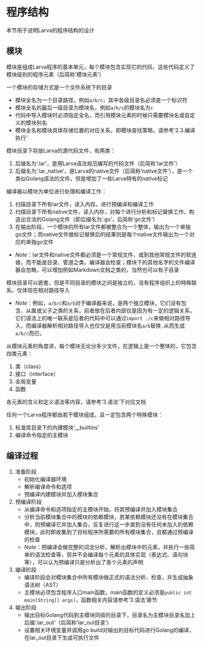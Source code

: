 # **程序结构**

本节用于说明Larva的程序结构的设计

## **模块**

模块是组成Larva程序的基本单元，每个模块包含实现它的代码，这些代码定义了模块级别的程序元素（后简称‘模块元素’）

一个模块的存储方式是一个文件系统下的目录
* 模块全名为一个目录路径，例如`a/b/c`，其中各级目录名必须是一个标识符
* 模块全名的最后一级目录为模块名，例如`a/b/c`的模块名为`c`
* 代码中导入模块时必须指定全名，而引用模块元素的时候只需要模块名或自定义的模块别名
* 模块全名和模块具体存储位置的对应关系，即模块查找策略，请参考‘2.3.编译执行’

模块目录下存放Larva的源代码文件，有两类：
1. 后缀名为‘.lar’，是用Larva语法规范编写的代码文件（后简称‘lar文件’）
2. 后缀名为‘.lar_native’，是Larva的native文件（后简称‘native文件’），是一个类似Golang语法的文件，但是增加了一些Larva特有的native标记

编译器以模块为单位进行处理和编译工作：
1. 扫描目录下所有lar文件，读入内存，进行预编译和编译工作
2. 扫描目录下所有native文件，读入内存，对每个进行分析和标记替换工作，构造出合法的Golang文件（即后缀名为‘.go’，后简称‘go文件’）
3. 在输出阶段，一个模块的所有lar文件都被整合为一个整体，输出为一个单独go文件；而native文件做标记替换后的结果则是每个native文件输出为一个对应的单独go文件
* *Note*：lar文件和native文件都必须是一个常规文件，或到其他常规文件的软连接，而不能是目录、管道之类，编译器会检查；模块下的其他名字的文件编译器会忽略，可以增加例如Markdown文档之类的，当然也可以有子目录

模块目录可以嵌套，但是不同目录的模块之间是独立的，没有程序组织上的特殊联系，仅体现在相对路径导入
* *Note*：例如，`a/b/c`和`a/b`对于编译器来说，是两个独立模块，它们没有包含、从属或父子之类的关系，前者放在后者内部仅是因为有一定的逻辑关系，它们语法上的唯一联系是后者的代码中可以通过`import ./c`来做相对路径导入，而编译器解析相对路径导入也仅仅是用当前模块名`a/b`替换`.`从而生成`a/b/c`而已，

从模块元素的角度讲，每个模块无论分多少文件，在逻辑上是一个整体的，它包含四类元素：
1. 类（class）
2. 接口（interface）
3. 全局变量
4. 函数

各元素的含义和定义语法等内容，请参考‘3.语法’下对应文档

任何一个Larva程序都由若干模块组成，且一定包含两个特殊模块：

1. 标准库目录下的内建模块‘__builtins’
2. 编译命令指定的主模块

## **编译过程**

1. 准备阶段
    * 初始化编译器环境
    * 解析编译命令和选项
    * 预编译内建模块并加入模块集合
2. 预编译阶段
    * 从编译命令和选项指定的主模块开始，将其预编译并加入模块集合
    * 分析当前模块集合中的模块的依赖模块，若某依赖模块还没有在模块集合中，则预编译它并加入集合，反复进行这一步直到没有任何未加入的依赖模块，此时即收集到了目标程序所需要的所有模块集合，且都通过预编译的检查
    * *Note*：预编译会做完整的词法分析，解析出模块中的元素，并执行一些简单的语法检查等，但并不会编译每个元素的具体实现（表达式、语句块等），可以认为预编译只是分析出了各个元素的声明
3. 编译阶段
    * 编译阶段会对模块集合中所有模块做正式的语法分析、检查，并生成抽象语法树（AST）
    * 主模块必须包含程序入口main函数，main函数的定义必须是`public int main(String[] args)`，函数相关内容请参考‘3.语法’章节
4. 输出阶段
    * 输出目标Golang代码到主模块同级的目录下，目录名为主模块目录名加上后缀‘.lar_out’（后简称‘lar_out目录’）
    * 设置相关环境变量并调用go build对输出的目标代码进行Golang的编译，在lar_out目录下生成可执行文件
